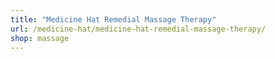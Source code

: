 ```yaml
---
title: "Medicine Hat Remedial Massage Therapy"
url: /medicine-hat/medicine-hat-remedial-massage-therapy/
shop: massage
---
```

